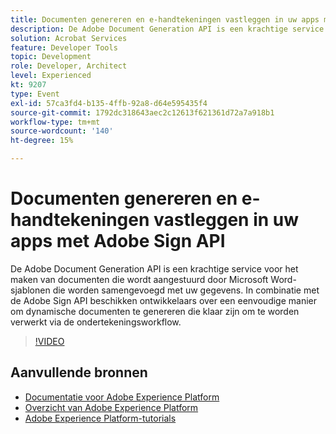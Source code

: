 ```yaml
---
title: Documenten genereren en e-handtekeningen vastleggen in uw apps met Adobe Sign API
description: De Adobe Document Generation API is een krachtige service voor het maken van documenten die wordt aangestuurd door Microsoft Word-sjablonen die worden samengevoegd met uw gegevens. In combinatie met de Adobe Sign API beschikken ontwikkelaars over een eenvoudige manier om dynamische documenten te genereren die klaar zijn om te worden verwerkt via de ondertekeningsworkflow.
solution: Acrobat Services
feature: Developer Tools
topic: Development
role: Developer, Architect
level: Experienced
kt: 9207
type: Event
exl-id: 57ca3fd4-b135-4ffb-92a8-d64e595435f4
source-git-commit: 1792dc318643aec2c12613f621361d72a7a918b1
workflow-type: tm+mt
source-wordcount: '140'
ht-degree: 15%

---
```


# Documenten genereren en e-handtekeningen vastleggen in uw apps met Adobe Sign API

De Adobe Document Generation API is een krachtige service voor het maken van documenten die wordt aangestuurd door Microsoft Word-sjablonen die worden samengevoegd met uw gegevens. In combinatie met de Adobe Sign API beschikken ontwikkelaars over een eenvoudige manier om dynamische documenten te genereren die klaar zijn om te worden verwerkt via de ondertekeningsworkflow.

>[!VIDEO](https://video.tv.adobe.com/v/338097/?quality=12&learn=on&hidetitle=true)

## Aanvullende bronnen

- [Documentatie voor Adobe Experience Platform](https://experienceleague.adobe.com/docs/experience-platform.html)
- [Overzicht van Adobe Experience Platform](https://experienceleague.adobe.com/docs/experience-platform/landing/home.html)
- [Adobe Experience Platform-tutorials](https://experienceleague.adobe.com/docs/platform-learn/tutorials/overview.html?lang=nl)
